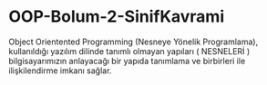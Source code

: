 # OOP-Bolum-2-SinifKavrami
Object Orientented Programming (Nesneye Yönelik Programlama), kullanıldığı yazılım dilinde tanımlı olmayan yapıları ( NESNELERİ ) bilgisayarımızın anlayacağı bir yapıda tanımlama ve birbirleri ile ilişkilendirme imkanı sağlar. 
